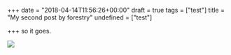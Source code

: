 +++
date = "2018-04-14T11:56:26+00:00"
draft = true
tags = ["test"]
title = "My second post by forestry"
undefined = ["test"]

+++
so it goes.

![](/uploads/2018/04/14/1424296626744.jpg)